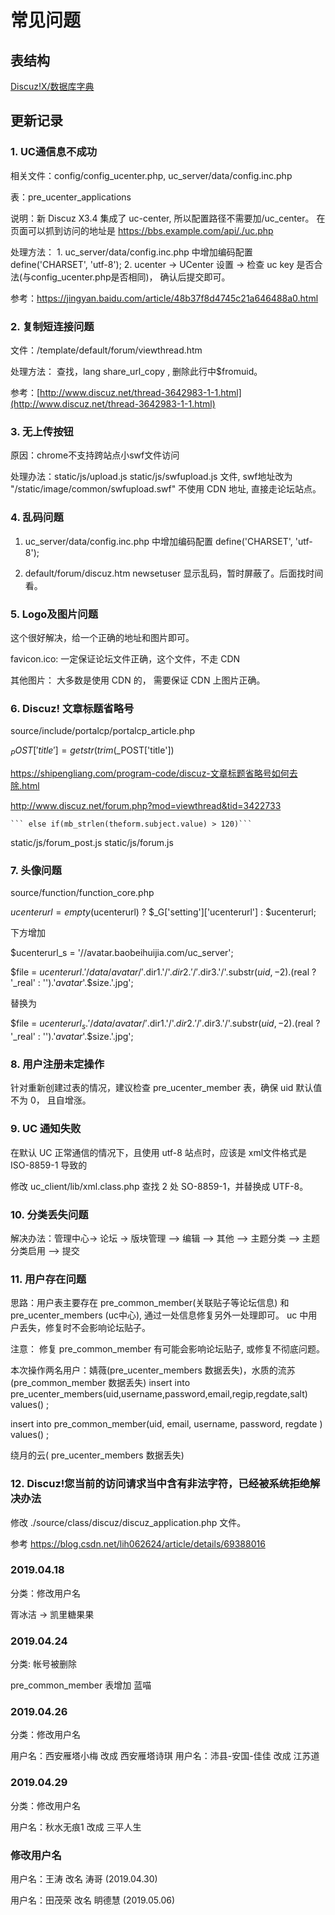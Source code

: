 # 常见问题

## 表结构

[Discuz!X/数据库字典](http://wiki.blueidea.com/index.php?title=Discuz!X/数据库字典)


## 更新记录

### 1. UC通信息不成功

相关文件：config/config_ucenter.php, uc_server/data/config.inc.php

表：pre_ucenter_applications

说明：新 Discuz X3.4 集成了 uc-center, 所以配置路径不需要加/uc_center。 在页面可以抓到访问的地址是 https://bbs.example.com/api/./uc.php

处理方法：
	1. uc_server/data/config.inc.php 中增加编码配置 define('CHARSET', 'utf-8');
	2. ucenter -> UCenter 设置 -> 检查 uc key 是否合法(与config_ucenter.php是否相同)， 确认后提交即可。

参考：https://jingyan.baidu.com/article/48b37f8d4745c21a646488a0.html


### 2. 复制短连接问题

文件：/template/default/forum/viewthread.htm

处理方法： 查找，lang share_url_copy , 删除此行中$fromuid。

参考：[http://www.discuz.net/thread-3642983-1-1.html](http://www.discuz.net/thread-3642983-1-1.html)


### 3. 无上传按钮

原因：chrome不支持跨站点小swf文件访问

处理办法：static/js/upload.js static/js/swfupload.js 文件,  swf地址改为 "/static/image/common/swfupload.swf" 不使用 CDN 地址, 直接走论坛站点。


### 4. 乱码问题

1. uc_server/data/config.inc.php 中增加编码配置 define('CHARSET', 'utf-8');

2. default/forum/discuz.htm newsetuser 显示乱码，暂时屏蔽了。后面找时间看。

### 5. Logo及图片问题

这个很好解决，给一个正确的地址和图片即可。

favicon.ico: 一定保证论坛文件正确，这个文件，不走 CDN

其他图片： 大多数是使用 CDN 的， 需要保证 CDN 上图片正确。


### 6. Discuz! 文章标题省略号

source/include/portalcp/portalcp_article.php

$_POST['title'] = getstr(trim($_POST['title'])

https://shipengliang.com/program-code/discuz-文章标题省略号如何去除.html

http://www.discuz.net/forum.php?mod=viewthread&tid=3422733

	``` else if(mb_strlen(theform.subject.value) > 120)```
static/js/forum_post.js
static/js/forum.js



### 7. 头像问题

source/function/function_core.php

$ucenterurl = empty($ucenterurl) ? $_G['setting']['ucenterurl'] : $ucenterurl;

下方增加

$ucenterurl_s = '//avatar.baobeihuijia.com/uc_server';

$file = $ucenterurl.'/data/avatar/'.$dir1.'/'.$dir2.'/'.$dir3.'/'.substr($uid, -2).($real ? '_real' : '').'_avatar_'.$size.'.jpg';

替换为

$file = $ucenterurl_s.'/data/avatar/'.$dir1.'/'.$dir2.'/'.$dir3.'/'.substr($uid, -2).($real ? '_real' : '').'_avatar_'.$size.'.jpg';


### 8. 用户注册未定操作

针对重新创建过表的情况，建议检查 pre_ucenter_member 表，确保 uid 默认值不为 0， 且自增涨。


### 9. UC 通知失败

在默认 UC 正常通信的情况下，且使用 utf-8 站点时，应该是 xml文件格式是 ISO-8859-1 导致的

修改 uc_client/lib/xml.class.php 查找 2 处 SO-8859-1，并替换成 UTF-8。

### 10. 分类丢失问题

解决办法：管理中心-> 论坛 ->   版块管理  --> 编辑  --> 其他 --> 主题分类 --> 主题分类启用 --> 提交

### 11. 用户存在问题

思路：用户表主要存在 pre_common_member(关联贴子等论坛信息) 和 pre_ucenter_members (uc中心), 通过一处信息修复另外一处理即可。 uc 中用户丢失，修复时不会影响论坛贴子。

注意： 修复 pre_common_member 有可能会影响论坛贴子, 或修复不彻底问题。

本次操作两名用户：婧薇(pre_ucenter_members 数据丢失)，水质的流苏(pre_common_member 数据丢失)
insert into pre_ucenter_members(uid,username,password,email,regip,regdate,salt) values() ;

insert into  pre_common_member(uid, email, username, password, regdate ) values() ;

绕月的云( pre_ucenter_members 数据丢失)

### 12. Discuz!您当前的访问请求当中含有非法字符，已经被系统拒绝解决办法

修改 ./source/class/discuz/discuz_application.php 文件。

参考 https://blog.csdn.net/lih062624/article/details/69388016

### 2019.04.18
  分类：修改用户名

  胥冰洁 -> 凯里糖果果

### 2019.04.24
  分类: 帐号被删除

  pre_common_member 表增加 蓝喵

### 2019.04.26
  分类：修改用户名

  用户名：西安雁塔小梅   改成 西安雁塔诗琪
  用户名：沛县-安国-佳佳 改成 江苏道

### 2019.04.29
  分类：修改用户名

  用户名：秋水无痕1  改成  三平人生
###  修改用户名
  用户名：王涛  改名  涛哥 (2019.04.30)

  用户名：田茂荣 改名 眀德慧  (2019.05.06)
